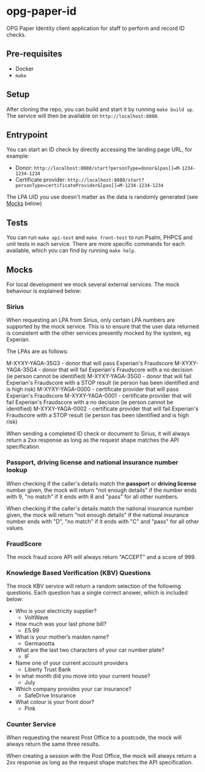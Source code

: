 # opg-paper-id

OPG Paper Identity client application for staff to perform and record ID checks.

## Pre-requisites

- Docker
- `make`

## Setup

After cloning the repo, you can build and start it by running `make build up`. The service will then be available on `http://localhost:8080`.

## Entrypoint

You can start an ID check by directly accessing the landing page URL, for example:

- Donor: `http://localhost:8080/start?personType=donor&lpas[]=M-1234-1234-1234`
- Certificate provider: `http://localhost:8080/start?personType=certificateProvider&lpas[]=M-1234-1234-1234`

The LPA UID you use doesn't matter as the data is randomly generated (see [Mocks](#mocks) below)

## Tests

You can run `make api-test` and `make front-test` to run Psalm, PHPCS and unit tests in each service. There are more specific commands for each available, which you can find by running `make help`.

## Mocks

For local development we mock several external services. The mock behaviour is explained below:

### Sirius

When requesting an LPA from Sirius, only certain LPA numbers are supported by the mock service. This is to ensure that the user data returned is consistent with the other services presently mocked by the system, eg Experian.

The LPAs are as follows: 

M-XYXY-YAGA-35G3 - donor that will pass Experian's Fraudscore
M-XYXY-YAGA-35G4 - donor that will fail Experian's Fraudscore with a no decision (ie person cannot be identified)
M-XYXY-YAGA-35G0 - donor that will fail Experian's Fraudscore with a STOP result (ie person has been identified and is high risk)
M-XYXY-YAGA-0000 - certificate provider that will pass Experian's Fraudscore
M-XYXY-YAGA-0001 - certificate provider that will fail Experian's Fraudscore with a no decision (ie person cannot be identified)
M-XYXY-YAGA-0002 - certificate provider that will fail Experian's Fraudscore with a STOP result (ie person has been identified and is high risk)

When sending a completed ID check or document to Sirius, it will always return a 2xx response as long as the request shape matches the API specification.

### Passport, driving license and national insurance number lookup

When checking if the caller's details match the **passport** or **driving license** number given, the mock will return "not enough details" if the number ends with 9, "no match" if it ends with 8 and "pass" for all other numbers.

When checking if the caller's details match the national insurance number given, the mock will return "not enough details" if the national insurance number ends with "D", "no match" if it ends with "C" and "pass" for all other values.

### FraudScore

The mock fraud score API will always return "ACCEPT" and a score of 999.

### Knowledge Based Verification (KBV) Questions

The mock KBV service will return a random selection of the following questions. Each question has a single correct answer, which is included below:

- Who is your electricity supplier?
  - VoltWave
- How much was your last phone bill?
  - £5.99
- What is your mother’s maiden name?
  - Germanotta
- What are the last two characters of your car number plate?
  - IF
- Name one of your current account providers
  - Liberty Trust Bank
- In what month did you move into your current house?
  - July
- Which company provides your car insurance?
  - SafeDrive Insurance
- What colour is your front door?
  - Pink

### Counter Service

When requesting the nearest Post Office to a postcode, the mock will always return the same three results.

When creating a session with the Post Office, the mock will always return a 2xx response as long as the request shape matches the API specification.
